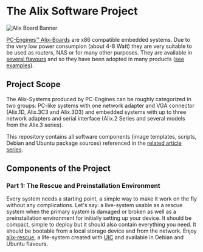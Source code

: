 The Alix Software Project
=========================

![Alix Board Banner](http://www.yeasoft.com/assets/images/articles/alix-board-banner.jpg)

[PC-Engines™ Alix-Boards](http://www.pcengines.ch/) are x86 compatible embedded
systems. Due to the very low power consumpion (about 4-8 Watt) they are very
suitable to be used as routers, NAS or for many other purposes. They are
available in [several flavours](http://www.pcengines.ch/alix.htm) and so they
have been adopted in many products
([see examples](http://www.pcengines.ch/alixcust.htm)).

Project Scope
-------------

The Alix-Systems produced by PC-Engines can be roughly categorized in two
groups: PC-like systems with one network adapter and VGA connector (Alix.1D,
Alix.3C3 and Alix.3D3) and embedded systems with up to three network adapters
and serial interface (Alix.2 Series and several models from the Alix.3 series).

This repository contains all software components (image templates, scripts,
Debian and Ubuntu package sources) referenced in the
[related article series](http://www.yeasoft.com/site/projects:alix).

Components of the Project
-------------------------

### Part 1: The Rescue and Preinstallation Environment ###

Every system needs a starting point, a simple way to make it work on the fly
without any complications. Let's say: a live-system usable as a rescue system
when the primary system is damaged or broken as well as a preinstallation
environment for initially setting up your device. It should be compact, simple
to deploy but it should also contain everything you need. It should be bootable
from a local storage device and from the network. Enjoy
[alix-rescue](http://www.yeasoft.com/site/projects:alix-rescue:doc), a
life-system created with [UIC](https://github.com/YeaSoft/uic) and available in
Debian and Ubuntu flavours.

